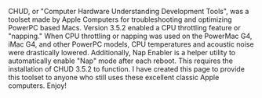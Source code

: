 CHUD, or "Computer Hardware Understanding Development Tools", was a toolset made by Apple Computers for troubleshooting and optimizing PowerPC based Macs. Version 3.5.2 enabled a CPU throttling feature or "napping." When CPU throttling or napping was used on the PowerMac G4, iMac G4, and other PowerPC models, CPU temperatures and acoustic noise were drastically lowered. Additionally, Nap Enabler is a helper utility to automatically enable "Nap" mode after each reboot. This requires the installation of CHUD 3.5.2 to function. I have created this page to provide this toolset to anyone who still uses these excellent classic Apple computers. Enjoy!
